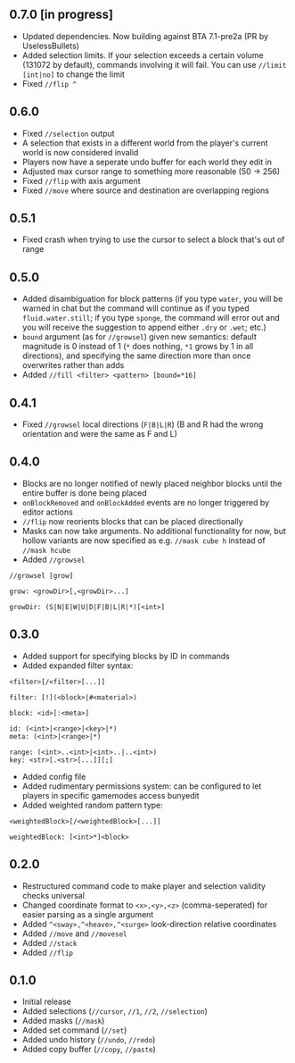 0.7.0 [in progress]
-----
- Updated dependencies. Now building against BTA 7.1-pre2a (PR by UselessBullets)
- Added selection limits. If your selection exceeds a certain volume
  (131072 by default), commands involving it will fail. You can use
  `//limit [int|no]` to change the limit
- Fixed `//flip ^`

0.6.0
-----
- Fixed `//selection` output
- A selection that exists in a different world from the player's current world is now considered invalid
- Players now have a seperate undo buffer for each world they edit in
- Adjusted max cursor range to something more reasonable (50 -> 256)
- Fixed `//flip` with axis argument
- Fixed `//move` where source and destination are overlapping regions

0.5.1
-----
- Fixed crash when trying to use the cursor to select a block that's out
  of range

0.5.0
-----
- Added disambiguation for block patterns (if you type `water`, you will
  be warned in chat but the command will continue as if you typed
  `fluid.water.still`; if you type `sponge`, the command will error out
  and you will receive the suggestion to append either `.dry` or `.wet`;
  etc.)
- `bound` argument (as for `//growsel`) given new semantics: default
  magnitude is 0 instead of 1 (`*` does nothing, `*1` grows by 1 in all
  directions), and specifying the same direction more than once
  overwrites rather than adds
- Added `//fill <filter> <pattern> [bound=*16]`

0.4.1
-----
- Fixed `//growsel` local directions (`F|B|L|R`) (B and R had the wrong
  orientation and were the same as F and L)

0.4.0
-----
- Blocks are no longer notified of newly placed neighbor blocks until
  the entire buffer is done being placed
- `onBlockRemoved` and `onBlockAdded` events are no longer triggered
  by editor actions
- `//flip` now reorients blocks that can be placed directionally
- Masks can now take arguments. No additional functionality for now, but
  hollow variants are now specified as e.g. `//mask cube h` instead of
  `//mask hcube`
- Added `//growsel`
```
//growsel [grow]

grow: <growDir>[,<growDir>...]

growDir: (S|N|E|W|U|D|F|B|L|R|*)[<int>]
```

0.3.0
-----
- Added support for specifying blocks by ID in commands
- Added expanded filter syntax:
```
<filter>[/<filter>[...]]

filter: [!](<block>|#<material>)

block: <id>[:<meta>]

id: (<int>|<range>|<key>|*)
meta: (<int>|<range>|*)

range: (<int>..<int>|<int>..|..<int>)
key: <str>[.<str>[...]][;]
```
- Added config file
- Added rudimentary permissions system: can be configured to let players
  in specific gamemodes access bunyedit
- Added weighted random pattern type:
```
<weightedBlock>[/<weightedBlock>[...]]

weightedBlock: [<int>*]<block>
```

0.2.0
-----
- Restructured command code to make player and selection validity checks
  universal
- Changed coordinate format to `<x>,<y>,<z>` (comma-seperated) for easier
  parsing as a single argument
- Added `^<sway>,^<heave>,^<surge>` look-direction relative coordinates
- Added `//move` and `//movesel`
- Added `//stack`
- Added `//flip`

0.1.0
-----
- Initial release
- Added selections (`//cursor`, `//1`, `//2`, `//selection`)
- Added masks (`//mask`)
- Added set command (`//set`)
- Added undo history (`//undo`, `//redo`)
- Added copy buffer (`//copy`, `//paste`)
